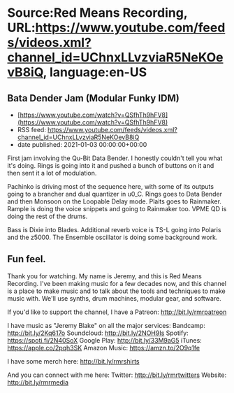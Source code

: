 # Source:Red Means Recording, URL:https://www.youtube.com/feeds/videos.xml?channel_id=UChnxLLvzviaR5NeKOevB8iQ, language:en-US

## Bata Dender Jam (Modular Funky IDM)
 - [https://www.youtube.com/watch?v=QSfhTh9hFV8](https://www.youtube.com/watch?v=QSfhTh9hFV8)
 - RSS feed: https://www.youtube.com/feeds/videos.xml?channel_id=UChnxLLvzviaR5NeKOevB8iQ
 - date published: 2021-01-03 00:00:00+00:00

First jam involving the Qu-Bit Data Bender. I honestly couldn't tell you what it's doing. Rings is going into it and pushed a bunch of buttons on it and then sent it a lot of modulation.

Pachinko is driving most of the sequence here, with some of its outputs going to a brancher and dual quantizer in u0_C. Rings goes to Data Bender and then Monsoon on the Loopable Delay mode. Plaits goes to Rainmaker. Rample is doing the voice snippets and going to Rainmaker too. VPME QD is doing the rest of the drums.

Bass is Dixie into Blades. Additional reverb voice is TS-L going into Polaris and the z5000. The Ensemble oscillator is doing some background work.

Fun feel.
------------------------------------
Thank you for watching. My name is Jeremy, and this is Red Means Recording. I've been making music for a few decades now, and this channel is a place to make music and to talk about the tools and techniques to make music with. We'll use synths, drum machines, modular gear, and software. 

If you'd like to support the channel, I have a Patreon:  http://bit.ly/rmrpatreon

I have music as "Jeremy Blake" on all the major services: 
Bandcamp: http://bit.ly/2Kq617o
Soundcloud: http://bit.ly/2NOH9Is
Spotify: https://spoti.fi/2N40SoX
Google Play: http://bit.ly/33M9aG5
iTunes: https://apple.co/2pqh3SK
Amazon Music: https://amzn.to/2O9q1fe

I have some merch here: http://bit.ly/rmrshirts

And you can connect with me here: 
Twitter: http://bit.ly/rmrtwitters
Website: http://bit.ly/rmrmedia

